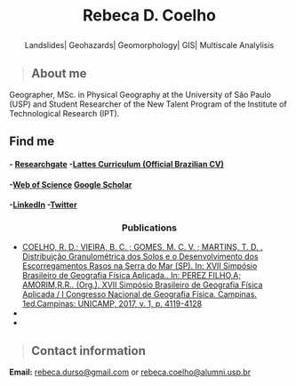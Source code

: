 
   #  <p align="center">Rebeca D. Coelho </p>  
   


<p align="center"> Landslides| Geohazards| Geomorphology| GIS| Multiscale Analylisis </p> 


> ## About me
Geographer, MSc. in Physical Geography at the University of São Paulo (USP) and Student Researcher of the New Talent Program of the Institute of Technological Research (IPT). 

## Find me
#### - [Researchgate](https://www.researchgate.net/profile/Rebeca_Coelho2) -[Lattes Curriculum (Official Brazilian CV)](http://buscatextual.cnpq.br/buscatextual/visualizacv.do?metodo=apresentar&id=K4324962P9)
#### -[Web of Science](https://publons.com/researcher/3131939/rebeca-durco-coelho) [Google Scholar](https://scholar.google.com.br/citations?hl=pt-BR&user=H17um_wAAAAJ)
#### -[LinkedIn](https://www.linkedin.com/in/rebeca-dur%C3%A7o-coelho-35b699159)  -[Twitter](https://www.twitter.com/RebecaDurso)

#### 



### <p align="center">Publications </p> 


- [COELHO, R. D.; VIEIRA, B. C. ; GOMES, M. C. V. ; MARTINS, T. D. . Distribuição Granulométrica dos Solos e o Desenvolvimento dos Escorregamentos Rasos na Serra do Mar (SP). In: XVII Simpósio Brasileiro de Geografia Física Aplicada.. In: PEREZ FILHO,A; AMORIM,R.R.. (Org.). XVII Simpósio Brasileiro de Geografia Física Aplicada / I Congresso Nacional de Geografia Física. Campinas. 1ed.Campinas: UNICAMP, 2017, v. 1, p. 4119-4128](https://ocs.ige.unicamp.br/ojs/sbgfa/article/view/2565)
-
-



> ## Contact information

**Email:** [rebeca.durso@gmail.com](mailto:rebeca.durso@gmail.com)   or  [rebeca.coelho@alumni.usp.br](mailto:rebeca.coelho@usp.br)





